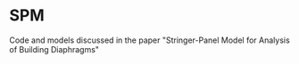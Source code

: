 # SPM
Code and models discussed in the paper "Stringer-Panel Model for Analysis of Building Diaphragms"
